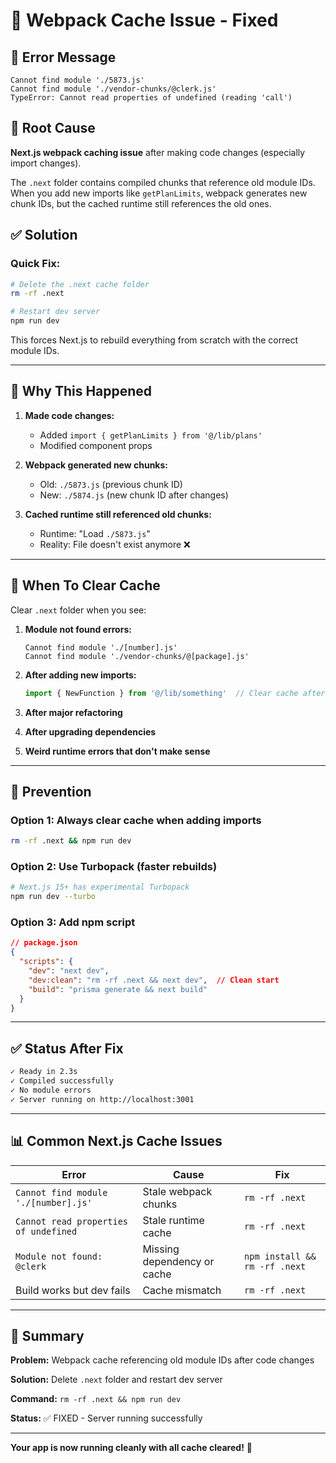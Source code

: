# 🔧 Webpack Cache Issue - Fixed

## 🐛 Error Message

```
Cannot find module './5873.js'
Cannot find module './vendor-chunks/@clerk.js'
TypeError: Cannot read properties of undefined (reading 'call')
```

## 🎯 Root Cause

**Next.js webpack caching issue** after making code changes (especially import changes).

The `.next` folder contains compiled chunks that reference old module IDs. When you add new imports like `getPlanLimits`, webpack generates new chunk IDs, but the cached runtime still references the old ones.

## ✅ Solution

### **Quick Fix:**
```bash
# Delete the .next cache folder
rm -rf .next

# Restart dev server
npm run dev
```

This forces Next.js to rebuild everything from scratch with the correct module IDs.

---

## 📝 Why This Happened

1. **Made code changes:**
   - Added `import { getPlanLimits } from '@/lib/plans'`
   - Modified component props

2. **Webpack generated new chunks:**
   - Old: `./5873.js` (previous chunk ID)
   - New: `./5874.js` (new chunk ID after changes)

3. **Cached runtime still referenced old chunks:**
   - Runtime: "Load `./5873.js`"
   - Reality: File doesn't exist anymore ❌

---

## 🔄 When To Clear Cache

Clear `.next` folder when you see:

1. **Module not found errors:**
   ```
   Cannot find module './[number].js'
   Cannot find module './vendor-chunks/@[package].js'
   ```

2. **After adding new imports:**
   ```typescript
   import { NewFunction } from '@/lib/something'  // Clear cache after this
   ```

3. **After major refactoring**

4. **After upgrading dependencies**

5. **Weird runtime errors that don't make sense**

---

## 🚀 Prevention

### **Option 1: Always clear cache when adding imports**
```bash
rm -rf .next && npm run dev
```

### **Option 2: Use Turbopack (faster rebuilds)**
```bash
# Next.js 15+ has experimental Turbopack
npm run dev --turbo
```

### **Option 3: Add npm script**
```json
// package.json
{
  "scripts": {
    "dev": "next dev",
    "dev:clean": "rm -rf .next && next dev",  // Clean start
    "build": "prisma generate && next build"
  }
}
```

---

## ✅ Status After Fix

```bash
✓ Ready in 2.3s
✓ Compiled successfully
✓ No module errors
✓ Server running on http://localhost:3001
```

---

## 📊 Common Next.js Cache Issues

| Error | Cause | Fix |
|-------|-------|-----|
| `Cannot find module './[number].js'` | Stale webpack chunks | `rm -rf .next` |
| `Cannot read properties of undefined` | Stale runtime cache | `rm -rf .next` |
| `Module not found: @clerk` | Missing dependency or cache | `npm install && rm -rf .next` |
| Build works but dev fails | Cache mismatch | `rm -rf .next` |

---

## 🎯 Summary

**Problem:** Webpack cache referencing old module IDs after code changes

**Solution:** Delete `.next` folder and restart dev server

**Command:** `rm -rf .next && npm run dev`

**Status:** ✅ FIXED - Server running successfully

---

**Your app is now running cleanly with all cache cleared!** 🚀
